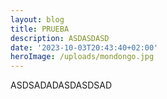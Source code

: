```yaml
---
layout: blog
title: PRUEBA
description: ASDASDASD
date: '2023-10-03T20:43:40+02:00'
heroImage: /uploads/mondongo.jpg
---
```

ASDSADADASDASDSAD
